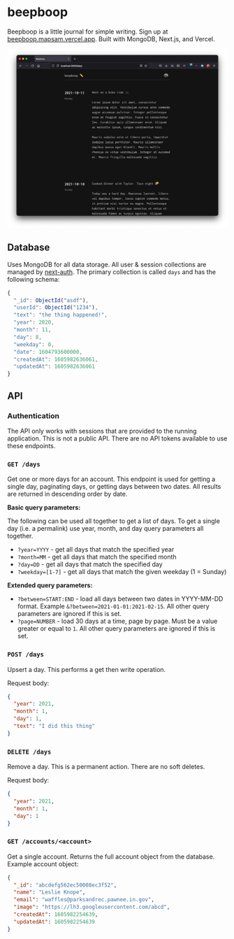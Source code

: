 # beepboop

Beepboop is a little journal for simple writing. Sign up at [beepboop.mapsam.vercel.app](https://beepboop.mapsam.vercel.app). Built with MongoDB, Next.js, and Vercel.

![](/public/readme.png)

## Database

Uses MongoDB for all data storage. All user & session collections are managed by [next-auth](next-auth.js.org/). The primary collection is called `days` and has the following schema:

```js
{
  "_id": ObjectId("asdf"),
  "userId": ObjectId("1234"),
  "text": "the thing happened!",
  "year": 2020,
  "month": 11,
  "day": 8,
  "weekday": 0,
  "date": 1604793600000,
  "createdAt": 1605982636061,
  "updatedAt": 1605982636061
}
```

## API

### Authentication

The API only works with sessions that are provided to the running application. This is not a public API. There are no API tokens available to use these endpoints.

### `GET /days`

Get one or more days for an account. This endpoint is used for getting a single day, paginating days, or getting days between two dates. All results are returned in descending order by date.

**Basic query parameters:**

The following can be used all together to get a list of days. To get a single day (i.e. a permalink) use year, month, and day query parameters all together.

* `?year=YYYY` - get all days that match the specified year
* `?month=MM` - get all days that match the specified month
* `?day=DD` - get all days that match the specified day
* `?weekday=[1-7]` - get all days that match the given weekday (1 = Sunday)

**Extended query parameters:**

* `?between=START:END` - load all days between two dates in YYYY-MM-DD format. Example `&?between=2021-01-01:2021-02-15`. All other query parameters are ignored if this is set.
* `?page=NUMBER` - load 30 days at a time, page by page. Must be a value greater or equal to `1`. All other query parameters are ignored if this is set.


### `POST /days`

Upsert a day. This performs a get then write operation.

Request body:

```json
{
  "year": 2021,
  "month": 1,
  "day": 1,
  "text": "I did this thing"
}
```

### `DELETE /days`

Remove a day. This is a permanent action. There are no soft deletes.

Request body:

```json
{
  "year": 2021,
  "month": 1,
  "day": 1
}
```

### `GET /accounts/<account>`

Get a single account. Returns the full account object from the database. Example account object:

```JSON
{
  "_id": "abcdefg562ec50008ec3f52",
  "name": "Leslie Knope",
  "email": "waffles@parksandrec.pawnee.in.gov",
  "image": "https://lh3.googleusercontent.com/abcd",
  "createdAt": 1605982254639,
  "updatedAt": 1605982254639
}
```